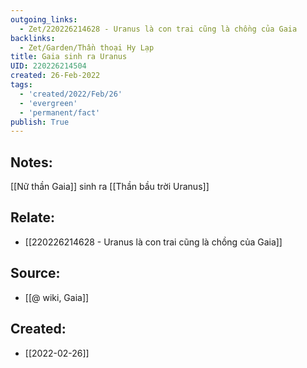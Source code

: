 ```yaml
---
outgoing_links:
  - Zet/220226214628 - Uranus là con trai cũng là chồng của Gaia
backlinks:
  - Zet/Garden/Thần thoại Hy Lạp
title: Gaia sinh ra Uranus
UID: 220226214504
created: 26-Feb-2022
tags:
  - 'created/2022/Feb/26'
  - 'evergreen'
  - 'permanent/fact'
publish: True
---
```

## Notes:
[[Nữ thần Gaia]] sinh ra [[Thần bầu trời Uranus]]

## Relate:
- [[220226214628 - Uranus là con trai cũng là chồng của Gaia]]
## Source:
- [[@ wiki, Gaia]]




## Created:
- [[2022-02-26]]
